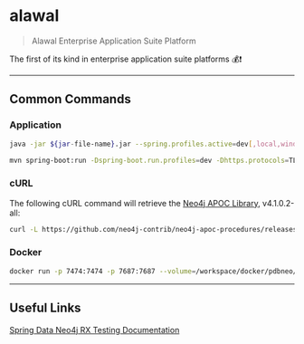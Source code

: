 # alawal
> Alawal Enterprise Application Suite Platform

The first of its kind in enterprise application suite platforms :moneybag::heavy_exclamation_mark:

***

## Common Commands
### Application
```sh
java -jar ${jar-file-name}.jar --spring.profiles.active=dev[,local,windows,etc]
```
```sh
mvn spring-boot:run -Dspring-boot.run.profiles=dev -Dhttps.protocols=TLSv1.2 -X
```

### cURL
The following cURL command will retrieve the [Neo4j APOC Library](http://neo4j.com/developer/neo4j-apoc/), v4.1.0.2-all:
```sh
curl -L https://github.com/neo4j-contrib/neo4j-apoc-procedures/releases/download/4.1.0.2/apoc-4.1.0.2-all.jar -O
```

### Docker
```sh
docker run -p 7474:7474 -p 7687:7687 --volume=/workspace/docker/pdbneo/data:/var/lib/neo4j/data --volume=/workspace/docker/pdbneo/plugins:/var/lib/neo4j/plugins -e NEO4J_AUTH=neo4j/admin --env NEO4J_dbms_security_procedures_unrestricted=apoc.* --name pdbneo -d neo4j:latest
```

***

## Useful Links
[Spring Data Neo4j RX Testing Documentation](https://neo4j.github.io/sdn-rx/master/#testing)
